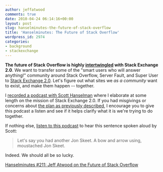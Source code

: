 ```yaml
---
author: jeffatwood
comments: true
date: 2010-04-24 06:14:16+00:00
layout: post
slug: hanselminutes-the-future-of-stack-overflow
title: 'Hanselminutes: The Future of Stack Overflow'
wordpress_id: 2974
categories:
- background
- stackexchange
---
```



**The future of Stack Overflow is highly [intertwingled](http://www.c2.com/cgi/wiki?InterTwingled) with Stack Exchange 2.0**. We want to transfer some of the "smart users who will answer anything!" community around Stack Overflow, Server Fault, and Super User to [Stack Exchange 2.0](http://blog.stackexchange.com/post/518474918/stack-exchange-2-0). Let's figure out what sites we _as a community_ want to exist, and make them happen -- together.



I [recorded a podcast with Scott Hanselman](http://www.hanselminutes.com/default.aspx?ShowID=229) where I elaborate at some length on the mission of Stack Exchange 2.0. If you had misgivings or concerns about [the plan as previously described](http://blog.stackexchange.com/post/518474918/stack-exchange-2-0), I encourage you to give this podcast a listen and see if it helps clarify what it is we're trying to do together.



If nothing else, [listen to this podcast](http://www.hanselminutes.com/default.aspx?ShowID=229) to hear this sentence spoken aloud by Scott:





<blockquote>
Let's say you had another Jon Skeet. A bow and arrow using, moustached Jon Skeet.
</blockquote>





Indeed. We should all be so lucky.



[Hanselminutes #211: Jeff Atwood on the Future of Stack Overflow](http://www.hanselminutes.com/default.aspx?ShowID=229)

